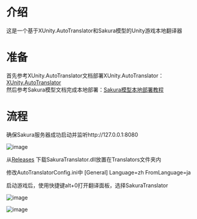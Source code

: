 # 介绍
这是一个基于XUnity.AutoTranslator和Sakura模型的Unity游戏本地翻译器  
# 准备
首先参考XUnity.AutoTranslator文档部署XUnity.AutoTranslator：[XUnity.AutoTranslator](https://github.com/bbepis/XUnity.AutoTranslator)  
然后参考Sakura模型文档完成本地部署：[Sakura模型本地部署教程](https://books.fishhawk.top/forum/656d60530286f15e3384fcf8)  
# 流程
确保Sakura服务器成功启动并监听http://127.0.0.1:8080  

![image](https://github.com/fkiliver/SakuraTranslator/assets/48873439/a69e74a6-f789-4de2-9ce5-d73209f2843c)

从[Releases](https://github.com/fkiliver/SakuraTranslator/releases) 下载SakuraTranslator.dll放置在Translators文件夹内

修改AutoTranslatorConfig.ini中
[General]
Language=zh
FromLanguage=ja

启动游戏后，使用快捷键alt+0打开翻译面板，选择SakuraTranslator  

![image](https://github.com/fkiliver/SakuraTranslator/assets/48873439/17c2c144-dab7-4b23-958f-a0dd8ddd11d4)

![image](https://github.com/fkiliver/SakuraTranslator/assets/48873439/ffba161d-8d0c-4a0e-bd15-71ab95db30ef)
